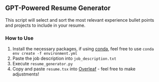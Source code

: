 ## GPT-Powered Resume Generator
This script will select and sort the most relevant experience bullet points and projects to include in your resume.

### How to Use
1. Install the necessary packages, if using [conda](https://docs.anaconda.com), feel free to use `conda env create -f environment.yml`
2. Paste the job description into `job_description.txt`
3. Execute `resume_generator.py`
4. Copy and paste `resume.tsx` into [Overleaf](https://www.overleaf.com) - feel free to make adjustments!

